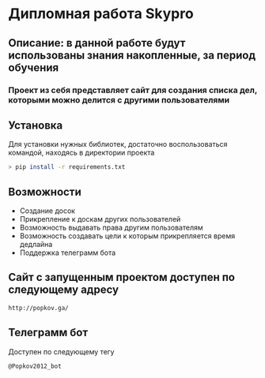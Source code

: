 # Дипломная работа Skypro
## Описание: в данной работе будут использованы знания накопленные, за период обучения
### Проект из себя представляет сайт для создания списка дел, которыми можно делится с другими пользователями

## Установка
Для установки нужных библиотек, достаточно воспользоваться командой, находясь в директории проекта
```sh
> pip install -r requirements.txt
```


## Возможности

- Создание досок
- Прикрепление к доскам других пользователей
- Возможность выдавать права другим пользователям
- Возможность создавать цели к которым прикрепляется время дедлайна
- Поддержка телеграмм бота


## Сайт с запущенным проектом доступен по следующему адресу
```sh
http://popkov.ga/
```

## Телеграмм бот
Доступен по следующему тегу
```sh
@Popkov2012_bot
```
